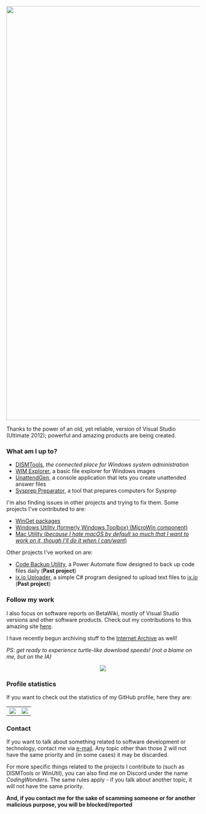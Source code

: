 <!--
**CodingWonders/CodingWonders** is a ✨ _special_ ✨ repository because its `README.md` (this file) appears on your GitHub profile.

Here are some ideas to get you started:

- 🔭 I’m currently working on ...
- 🌱 I’m currently learning ...
- 👯 I’m looking to collaborate on ...
- 🤔 I’m looking for help with ...
- 💬 Ask me about ...
- 📫 How to reach me: ...
- 😄 Pronouns: ...
- ⚡ Fun fact: ...
-->

<p align="center">
  <!-- <img src="https://github.com/CodingWonders/CodingWonders/assets/101426328/914637fb-42fa-463d-b62f-6be357143d80" /> -->
  <img width="1920" height="1080" alt="gh_cw_banner" src="https://github.com/user-attachments/assets/c45d7bc4-3aba-4af5-8e11-327a2038c6d1" />
</p>

Thanks to the power of an old, yet reliable, version of Visual Studio (Ultimate 2012); powerful and amazing products are being created.

### What am I up to?
- [DISMTools](https://github.com/CodingWonders/DISMTools), *the connected place for Windows system administration*
- [WIM Explorer](https://github.com/CodingWonders/WIM-Explorer), a basic file explorer for Windows images
- [UnattendGen](https://github.com/CodingWonders/UnattendGen), a console application that lets you create unattended answer files
- [Sysprep Preparator](https://github.com/CodingWonders/SysprepPreparator), a tool that prepares computers for Sysprep

I'm also finding issues in other projects and trying to fix them. Some projects I've contributed to are:

- [WinGet packages](https://github.com/microsoft/winget-pkgs)
- [Windows Utility (formerly Windows Toolbox) (MicroWin component)](https://github.com/ChrisTitusTech/winutil)
- [Mac Utility (*because I hate macOS by default so much that I want to work on it, though I'll do it when I can/want*)](https://github.com/ChrisTitusTech/macutil)

Other projects I've worked on are:

- [Code Backup Utility](https://github.com/CodingWonders/code-backup-util), a Power Automate flow designed to back up code files daily (**Past project**)
- [ix.io Uploader](https://github.com/CodingWonders/ix-uploader), a simple C# program designed to upload text files to [ix.io](http://ix.io) (**Past project**)

### Follow my work
I also focus on software reports on BetaWiki, mostly of Visual Studio versions and other software products. Check out my contributions to this amazing site [here](https://betawiki.net/wiki/Special:Contributions/BetaReporter).

I have recently begun archiving stuff to the [Internet Archive](https://archive.org/details/@betareporter) as well!

*PS: get ready to experience turtle-like download speeds! (not a blame on me, but on the IA)*

<p align="center">
  <img src="https://github.com/CodingWonders/CodingWonders/assets/101426328/a9116987-4add-451d-9973-283c04ea1849">
</p>

### Profile statistics

If you want to check out the statistics of my GitHub profile, here they are:

<table align="center" valign="middle" cellspacing="2" cellpadding="4" style="border: none">
  <tr>
    <td><img src="https://github-readme-stats.vercel.app/api?username=CodingWonders&theme=vue-dark&show_icons=true&hide_border=true&count_private=true" /></td>
    <td><img src="https://github-readme-stats.vercel.app/api/top-langs/?username=CodingWonders&theme=vue-dark&show_icons=true&hide_border=true&layout=compact" /></td>    
  </tr>
</table>  


### Contact
If you want to talk about something related to software development or technology, contact me via [e-mail](mailto:betareporter98@gmail.com). Any topic other than those 2 will not have the same priority and (in some cases) it may be discarded.

For more specific things related to the projects I contribute to (such as DISMTools or WinUtil), you can also find me on Discord under the name *CodingWonders*. The same rules apply - if you talk about another topic, it will not have the same priority.

**And, if you contact me for the sake of scamming someone or for another malicious purpose, you will be blocked/reported**
